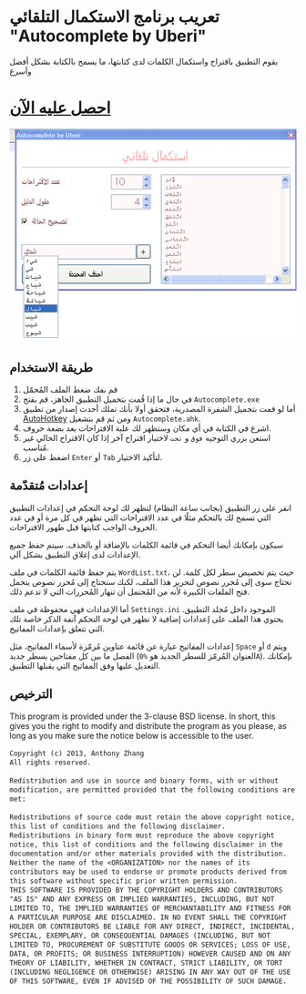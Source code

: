 تعريب برنامج الاستكمال التلقائي "Autocomplete by Uberi"
=====================
يقوم التطبيق باقتراح واستكمال الكلمات لدى كتابتها، ما يسمح بالكتابة بشكل أفضل وأسرع
# [احصل عليه الآن](https://github.com/linuxscout/Autocomplete)

![Screenshot](Screenshot.png)

طريقة الاستخدام
-----

1. قم بفك ضغط الملف المُحمّل
2. في حال ما إذا قُمت بتحميل التطبيق الجاهز، قم بفتح `Autocomplete.exe`
3. أما لو قمت بتحميل الشفرة المصدرية، فتحقق أولا بأنك تملك أحدث إصدار من تطبيق [AutoHotkey](http://www.autohotkey.com/) ومن ثم قم بتشغيل `Autocomplete.ahk`.
4. اشرع في الكتابة في أي مكان وستظهر لك علبة الاقتراحات بعد بضعة حروف.
5. استعن بزري التوجيه `فوق` و `تحت` لاختيار اقتراح آخر إذا كان الاقتراح الحالي غير مُناسب.
6. اضغط على زر `Enter` أو `Tab` لتأكيد الاختيار.

إعدادات مُتقدّمة
--------
انقر على زر التطبيق (بجانب ساعة النظام) لتظهر لك لوحة التحكم في إعدادات التطبيق التي تسمح لك بالتحكم مثلًا في عدد الاقتراحات التي تظهر في كل مرة أو في عدد الحروف الواجب كتابتها قبل ظهور الاقتراحات.

سيكون بإمكانك أيضا التحكم في قائمة الكلمات بالإضافة أو بالحذف. سيتم حفظ جميع الإعدادات لدى إغلاق التطبيق بشكل آلي.

يتم حفظ قائمة الكلمات في ملف `WordList.txt`، حيث يتم تخصيص سطر لكل كلمة. لن تحتاج سوى إلى مُحرر نصوص لتحرير هذا الملف، لكنك ستحتاج إلى مُحرر نصوص يتحمل فتح  الملفات الكبيرة لأنه من المُحتمل أن تنهار المُحررات التي لا تدعم ذلك.

أما الإعدادات فهي محفوظة في ملف `Settings.ini` الموجود داخل مُجلد التطبيق. يحتوي هذا الملف على إعدادات إضافية لا تظهر في لوحة التحكم آنفة الذكر  خاصة تلك التي تتعلق بإعدادات المفاتيح.

إعدادات المفاتيح عبارة عن قائمة عناوين مُرمّزة لأسماء المفاتيح، مثل  `Space` أو `d` ويتم الفصل ما بين كل مفتاحين بسطر جديد (العنوان المُرمّز للسطر الجديد هو  `%0A`). بإمكانك التعديل عليها وفق المفاتيح التي يقبلها التطبيق.

الترخيص
-------

This program is provided under the 3-clause BSD license. In short, this gives you the right to modify and distribute the program as you please, as long as you make sure the notice below is accessible to the user.

    Copyright (c) 2013, Anthony Zhang
    All rights reserved.
    
    Redistribution and use in source and binary forms, with or without modification, are permitted provided that the following conditions are met:
    
    Redistributions of source code must retain the above copyright notice, this list of conditions and the following disclaimer.
    Redistributions in binary form must reproduce the above copyright notice, this list of conditions and the following disclaimer in the documentation and/or other materials provided with the distribution.
    Neither the name of the <ORGANIZATION> nor the names of its contributors may be used to endorse or promote products derived from this software without specific prior written permission.
    THIS SOFTWARE IS PROVIDED BY THE COPYRIGHT HOLDERS AND CONTRIBUTORS "AS IS" AND ANY EXPRESS OR IMPLIED WARRANTIES, INCLUDING, BUT NOT LIMITED TO, THE IMPLIED WARRANTIES OF MERCHANTABILITY AND FITNESS FOR A PARTICULAR PURPOSE ARE DISCLAIMED. IN NO EVENT SHALL THE COPYRIGHT HOLDER OR CONTRIBUTORS BE LIABLE FOR ANY DIRECT, INDIRECT, INCIDENTAL, SPECIAL, EXEMPLARY, OR CONSEQUENTIAL DAMAGES (INCLUDING, BUT NOT LIMITED TO, PROCUREMENT OF SUBSTITUTE GOODS OR SERVICES; LOSS OF USE, DATA, OR PROFITS; OR BUSINESS INTERRUPTION) HOWEVER CAUSED AND ON ANY THEORY OF LIABILITY, WHETHER IN CONTRACT, STRICT LIABILITY, OR TORT (INCLUDING NEGLIGENCE OR OTHERWISE) ARISING IN ANY WAY OUT OF THE USE OF THIS SOFTWARE, EVEN IF ADVISED OF THE POSSIBILITY OF SUCH DAMAGE.
